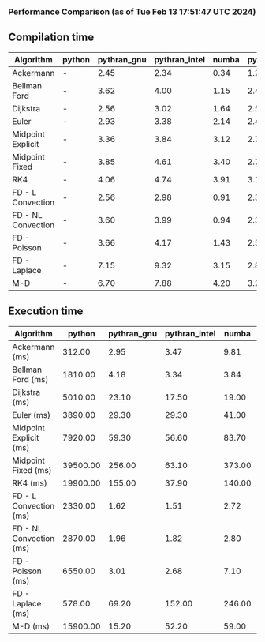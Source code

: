 ### Performance Comparison (as of Tue Feb 13 17:51:47 UTC 2024)
## Compilation time
Algorithm                 | python                    | pythran_gnu               | pythran_intel             | numba                     | pyccel_fortran_gnu        | pyccel_c_gnu              | pyccel_fortran_intel      | pyccel_c_intel           
------------------------- | ------------------------- | ------------------------- | ------------------------- | ------------------------- | ------------------------- | ------------------------- | ------------------------- | -------------------------
Ackermann                 | -                         | 2.45                      | 2.34                      | 0.34                      | 1.29                      | 1.25                      | 1.36                      | 1.33                     
Bellman Ford              | -                         | 3.62                      | 4.00                      | 1.15                      | 2.46                      | 2.61                      | 2.56                      | 3.44                     
Dijkstra                  | -                         | 2.56                      | 3.02                      | 1.64                      | 2.51                      | 2.64                      | 2.65                      | 3.49                     
Euler                     | -                         | 2.93                      | 3.38                      | 2.14                      | 2.41                      | 2.61                      | 2.58                      | 3.41                     
Midpoint Explicit         | -                         | 3.36                      | 3.84                      | 3.12                      | 2.71                      | 2.96                      | 2.83                      | 3.67                     
Midpoint Fixed            | -                         | 3.85                      | 4.61                      | 3.40                      | 2.79                      | 3.01                      | 2.90                      | 3.79                     
RK4                       | -                         | 4.06                      | 4.74                      | 3.91                      | 3.18                      | 3.38                      | 3.33                      | 4.28                     
FD - L Convection         | -                         | 2.56                      | 2.98                      | 0.91                      | 2.38                      | 2.61                      | 2.55                      | 3.42                     
FD - NL Convection        | -                         | 3.60                      | 3.99                      | 0.94                      | 2.38                      | 2.61                      | 2.60                      | 3.39                     
FD - Poisson              | -                         | 3.66                      | 4.17                      | 1.43                      | 2.51                      | 2.75                      | 3.12                      | 3.49                     
FD - Laplace              | -                         | 7.15                      | 9.32                      | 3.15                      | 2.85                      | 3.14                      | 3.09                      | 3.95                     
M-D                       | -                         | 6.70                      | 7.88                      | 4.20                      | 3.28                      | 3.28                      | 3.44                      | 4.44                     

## Execution time
Algorithm                 | python                    | pythran_gnu               | pythran_intel             | numba                     | pyccel_fortran_gnu        | pyccel_c_gnu              | pyccel_fortran_intel      | pyccel_c_intel           
------------------------- | ------------------------- | ------------------------- | ------------------------- | ------------------------- | ------------------------- | ------------------------- | ------------------------- | -------------------------
Ackermann (ms)            | 312.00                    | 2.95                      | 3.47                      | 9.81                      | 1.55                      | 1.50                      | 8.42                      | 3.93                     
Bellman Ford (ms)         | 1810.00                   | 4.18                      | 3.34                      | 3.84                      | 2.98                      | 5.94                      | 4.24                      | 18.60                    
Dijkstra (ms)             | 5010.00                   | 23.10                     | 17.50                     | 19.00                     | 19.10                     | 30.10                     | 24.70                     | 23.00                    
Euler (ms)                | 3890.00                   | 29.30                     | 29.30                     | 41.00                     | 14.70                     | 151.00                    | 14.50                     | 126.00                   
Midpoint Explicit (ms)    | 7920.00                   | 59.30                     | 56.60                     | 83.70                     | 23.00                     | 280.00                    | 16.00                     | 249.00                   
Midpoint Fixed (ms)       | 39500.00                  | 256.00                    | 63.10                     | 373.00                    | 76.00                     | 1390.00                   | 59.10                     | 1240.00                  
RK4 (ms)                  | 19900.00                  | 155.00                    | 37.90                     | 140.00                    | 34.70                     | 485.00                    | 37.90                     | 408.00                   
FD - L Convection (ms)    | 2330.00                   | 1.62                      | 1.51                      | 2.72                      | 1.44                      | 1.62                      | 1.51                      | 3.65                     
FD - NL Convection (ms)   | 2870.00                   | 1.96                      | 1.82                      | 2.80                      | 1.81                      | 2.23                      | 1.52                      | 3.75                     
FD - Poisson (ms)         | 6550.00                   | 3.01                      | 2.68                      | 7.10                      | 2.84                      | 3.83                      | 2.70                      | 8.99                     
FD - Laplace (ms)         | 578.00                    | 69.20                     | 152.00                    | 246.00                    | 58.80                     | 256.00                    | 58.60                     | 305.00                   
M-D (ms)                  | 15900.00                  | 15.20                     | 52.20                     | 59.00                     | 53.90                     | 60.00                     | 68.10                     | 64.60                    
